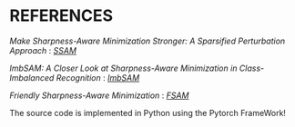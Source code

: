 # REFERENCES
  _Make Sharpness-Aware Minimization Stronger: A Sparsified Perturbation Approach_ : _[SSAM](https://arxiv.org/abs/2210.05177)_

  _ImbSAM: A Closer Look at Sharpness-Aware Minimization in Class-Imbalanced Recognition_ : _[ImbSAM](https://arxiv.org/abs/2308.07815)_

  _Friendly Sharpness-Aware Minimization_ :  _[FSAM](https://arxiv.org/abs/2403.12350)_

 The source code is implemented in Python using the Pytorch FrameWork!
